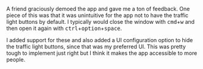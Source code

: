 A friend graciously demoed the app and gave me a ton of feedback.
One piece of this was that it was unintuitive for the app not to have the traffic light buttons by default.
I typically would close the window with <kbd>cmd</kbd>+<kbd>w</kbd> and then open it again with <kbd>ctrl</kbd>+<kbd>option</kbd>+<kbd>space</kbd>.

I added support for these and also added a UI configuration option to hide the traffic light buttons, since that was my preferred UI.
This was pretty tough to implement just right but I think it makes the app accessible to more people.
